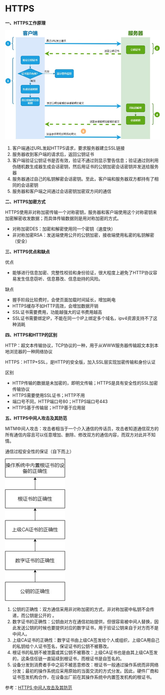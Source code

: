 # HTTPS

**一、HTTPS工作原理**

![](../.gitbook/assets/https工作原理.jpg)

1. 客户端通过URL发起HTTPS请求，要求服务器建立SSL链接
2. 服务器收到客户端的请求后，返回公钥证书
3. 客户端验证公钥证书是否有效，验证不通过则显示警告信息；验证通过则利用伪随机数生成器生成会话密钥，然后用证书的公钥加密会话密钥并发送给服务器
4. 服务器通过自己的私钥解密会话密钥。至此，客户端和服务器双方都持有了相同的会话密钥
5. 服务器和客户端之间通过会话密钥加密双方间的通信

**二、HTTPS加密方式**

HTTPS使用非对称加密传输一个对称密钥，服务器和客户端使用这个对称密钥来加密解密收发数据；而具体传输数据则是用对称加密的方式。

* 对称加密DES：加密和解密使用同一个密钥（速度快）
* 非对称加密RSA：发送端使用公开的公钥加密，接收端使用私密的私钥解密（安全）

**三、HTTPS优点和缺点**

优点

* 能够进行信息加密、完整性校验和身份验证，很大程度上避免了HTTP协议容易发生信息窃听、信息篡改、信息劫持的风险。

缺点

* 握手阶段比较费时，会使页面加载时间延长，增加耗电
* HTTPS缓存不如HTTP高效，会增加数据开销
* SSL证书需要费用，功能越强大的证书费用越高
* SSL证书需要绑定IP，不能在同一个IP上绑定多个域名，ipv4资源支持不了这种消耗

**四、HTTPS和HTTP的区别**

HTTP：超文本传输协议，TCP协议的一种，用于从WWW服务器传输超文本到本地浏览器的一种网络协议

HTTPS：HTTP+SSL，是HTTP的安全版，加入SSL层实现加密传输和身份认证

区别

* HTTP传输的数据是未加密的，即明文传输；HTTPS是具有安全性的SSL加密传输协议
* HTTPS需要使用SSL证书；HTTP不用
* 端口号不同，HTTP端口号80；HTTPS端口号443
* HTTPS基于传输层；HTTP基于应用层

**五、HTTPS中间人攻击及其防范**

MITM中间人攻击：攻击者相当于一个介入通信的传话员，攻击者知道通信双方的所有通信内容且可以任意增加、删除、修改双方的通信内容，而双方对此并不知情。

通信过程安全性的保证（自下而上）

![](../.gitbook/assets/MITM防范.jpg)

1. 公钥的正确性：双方通信采用非对称加密的方式，非对称加密中私钥不会传递，而公钥是公开的 。
2. 数字证书的正确性：公钥由对方在通信初始提供，但很容易被中间人替换，因此发送公钥的时候也要提供对应的数字证书，用于验证公钥来自于对方而不是中间人。
3. 上级CA证书的正确性：数字证书由上级CA签发给个人或组织，上级CA用自己的私钥给个人证书签名，保证证书的公钥不被篡改。
4. 根证书的私钥不被泄露或其公钥不被篡改：上级CA证书也是由其上级CA签发的，这条信任链一直延续到根证书，而根证书是自签名的。
5. 设备分发到消费者手中之前不被恶意修改：根证书一般通过操作系统而非网络分发；最初的操作系统应采用原始的当面交流的方式分发。因此，硬件厂商和证书签发机构合作，在设备出厂前在其操作系统中内置签发机构的根证书。

参考：[HTTPS 中间人攻击及其防范](https://segmentfault.com/a/1190000013075736)
